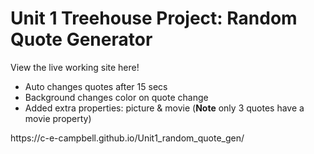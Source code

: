 <h1> Unit 1 Treehouse Project: Random Quote Generator</h1>
<p>View the live working site here!
<ul>
<li>Auto changes quotes after 15 secs</li>
<li>Background changes color on quote change</li>
<li>Added extra properties: picture & movie (<strong>Note</strong> only 3 quotes have a movie property)</li>
</ul></p>
https://c-e-campbell.github.io/Unit1_random_quote_gen/
